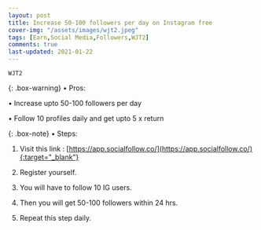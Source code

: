 ```yaml
---
layout: post
title: Increase 50-100 followers per day on Instagram free
cover-img: "/assets/images/wjt2.jpeg"
tags: [Earn,Social Media,Followers,WJT2]
comments: true
last-updated: 2021-01-22
---
```


``WJT2``

{: .box-warning}
• Pros:

• Increase upto 50-100 followers per day

• Follow 10 profiles daily and get upto 5 x return


{: .box-note}
• Steps:

1. Visit this link :  [https://app.socialfollow.co/](https://app.socialfollow.co/){:target="_blank"}

2. Register yourself.

3. You will have to follow 10 IG users.

4. Then you will get 50-100 followers within 24 hrs.

5. Repeat this step daily.
